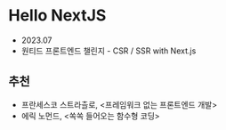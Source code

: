 # Hello NextJS

- 2023.07
- 원티드 프론트엔드 챌린지 - CSR / SSR with Next.js

## 추천

- 프란세스코 스트라츨로, <프레임워크 없는 프론트엔드 개발>
- 에릭 노먼드, <쏙쏙 들어오는 함수형 코딩>
